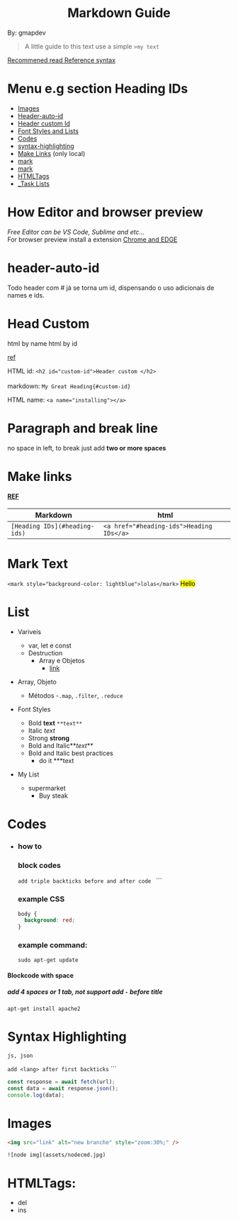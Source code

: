 <h1 align="center"> Markdown Guide</h1>
By: gmapdev

> A little guide to this text use a simple `>my text`

[Recommened read Reference syntax](https://www.markdownguide.org/basic-syntax/)

# Menu e.g section Heading IDs

- <a href="#images">Images</a>
- [Header-auto-id](#header-auto-id)
- [Header custom Id](#custom-id)
- [Font Styles and Lists](#styles)
- [Codes](#codes)
- [syntax-highlighting](#syntax-highlighting)
- [Make Links](#make-links) (only local)
- [mark](#mark_text)
- [mark](#installing)
- [HTMLTags](#htmltags)
- <a href="https://www.markdownguide.org/extended-syntax/#:~:text=The%20basic%20Markdown%20syntax%20allows,and%20after%20the%20code%20block.">\_Task Lists</a>

# How Editor and browser preview

_Free Editor can be VS Code, Sublime and etc..._  
For browser preview install a extension [Chrome and EDGE](https://chrome.google.com/webstore/detail/markdown-viewer/ckkdlimhmcjmikdlpkmbgfkaikojcbjk)

# header-auto-id

Todo header com # já se torna um id, dispensando o uso adicionais de names e ids.

# Head Custom

<a name="installing">html by name</a>
<a id="custom-id">html by id</a>

[ref](https://www.markdownguide.org/extended-syntax/#heading-ids)

HTML id: `<h2 id="custom-id">Header custom </h2>`
<br>
<br>
markdown: `My Great Heading{#custom-id}`

HTML name: `<a name="installing"></a>`

# Paragraph and break line

no space in left, to break just add **two or more spaces**

# Make links

#### [REF](https://www.markdownguide.org/extended-syntax/#:~:text=The%20basic%20Markdown%20syntax%20allows,and%20after%20the%20code%20block.)

| Markdown                      | html                                      |
| ----------------------------- | ----------------------------------------- |
| `[Heading IDs](#heading-ids)` | `<a href="#heading-ids">Heading IDs</a> ` |

# Mark Text

<a name="mark_text"></a>
`<mark style="background-color: lightblue">lolas</mark>`
<mark>Hello</mark>

# List

- Variveis

  - var, let e const
  - Destruction
    - Array e Objetos
      - [link](http://linkhere.com)

- Array, Objeto

  - Métodos -`.map`, `.filter`, `.reduce`

- <a id="styles">Font Styles</a>

  - Bold **text** `**text**`
  - Italic _text_
  - Strong **strong**
  - Bold and Italic**_text_**
  - Bold and Italic best practices
    - do it \*\*\*text

- My List
  - supermarket
    - Buy steak

# Codes

- ### how to
  ### block codes
  `add triple backticks before and after code ` ```
  ### example CSS
  ```css
  body {
    background: red;
  }
  ```
  ### example command:
  ```shell
  sudo apt-get update
  ```

#### Blockcode with space

##### add 4 spaces or 1 tab, not support add `-` before title

    apt-get install apache2

# Syntax Highlighting

    js, json

`add <lang> after first backticks` ```

```js
const response = await fetch(url);
const data = await response.json();
console.log(data);
```

# Images

```html
<img src="link" alt="new branche" style="zoom:30%;" />
```

    ![node img](assets/nodecmd.jpg)

# HTMLTags:

- del
- ins
